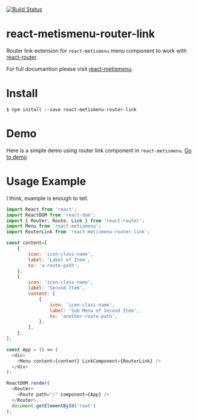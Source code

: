 [![Build Status](https://travis-ci.org/alpertuna/react-metismenu-router-link.svg?branch=master)](https://travis-ci.org/alpertuna/react-metismenu-router-link)

# react-metismenu-router-link

Router link extension for `react-metismenu` menu component to work with [react-router](https://github.com/reactjs/react-router).

For full documantion please visit [react-metismenu](https://github.com/alpertuna/react-metismenu).

# Install

```console
$ npm install --save react-metismenu-router-link
```

# Demo
Here is a simple demo using router link component in `react-metismenu`. [Go to demo](https://alpertuna.github.io/react-metismenu-router-link)


# Usage Example
I think, example is enough to tell.

```javascript
import React from 'react';
import ReactDOM from 'react-dom';
import { Router, Route, Link } from 'react-router';
import Menu from 'react-metismenu';
import RouterLink from 'react-metismenu-router-link';

const content=[
    {
        icon: 'icon-class-name',
        label: 'Label of Item',
        to: 'a-route-path',
    },
    {
        icon: 'icon-class-name',
        label: 'Second Item',
        content: [
            {
                icon: 'icon-class-name',
                label: 'Sub Menu of Second Item',
                to: 'another-route-path',
            },
        ],
    },
];

const App = () => (
  <div>
    <Menu content={content} LinkComponent={RouterLink} />
  </div>
);

ReactDOM.render(
  <Router>
    <Route path="/" component={App} />
  </Router>,
  document.getElementById('root')
);
```
